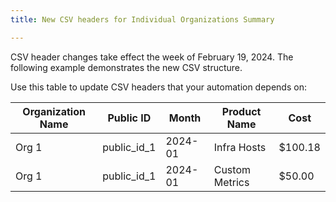 ```yaml
---
title: New CSV headers for Individual Organizations Summary

---
```


CSV header changes take effect the week of February 19, 2024. The following example demonstrates the new CSV structure.

Use this table to update CSV headers that your automation depends on:


| Organization Name | Public ID | Month | Product Name | Cost |
|----| ---| ---| ---| ---|
|Org 1 | public_id_1 | 2024-01 | Infra Hosts	| $100.18	|
|Org 1 | public_id_1 | 2024-01 | Custom Metrics	| $50.00	|
